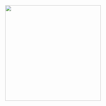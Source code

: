 <div id="header" align="center">
  <img src="https://media.giphy.com/media/v1.Y2lkPTc5MGI3NjExNjA0NmIwNDh6dHp6ejg3N3NxbWFxZWp3eDhxeDdqeWQzZDFsMXIybCZlcD12MV9pbnRlcm5hbF9naWZfYnlfaWQmY3Q9Zw/nFLW7PNGgN3lI68rdv/giphy.gif" width="300"/>
</div>
<!--
**Sams3pu31/Sams3pu31** is a ✨ _special_ ✨ repository because its `README.md` (this file) appears on your GitHub profile.

Here are some ideas to get you started:

- 🔭 I’m currently working on ...
- 🌱 I’m currently learning ...
- 👯 I’m looking to collaborate on ...
- 🤔 I’m looking for help with ...
- 💬 Ask me about ...
- 📫 How to reach me: ...
- 😄 Pronouns: ...
- ⚡ Fun fact: ...
-->
